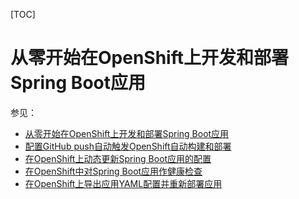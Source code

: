 [TOC]

# 从零开始在OpenShift上开发和部署Spring Boot应用

参见：
* [从零开始在OpenShift上开发和部署Spring Boot应用](https://cookcode.blog.csdn.net/article/details/110259521)
* [配置GitHub push自动触发OpenShift自动构建和部署](https://cookcode.blog.csdn.net/article/details/110291727)
* [在OpenShift上动态更新Spring Boot应用的配置](https://cookcode.blog.csdn.net/article/details/110353221)
* [在OpenShift中对Spring Boot应用作健康检查](https://cookcode.blog.csdn.net/article/details/110272112)
* [在OpenShift上导出应用YAML配置并重新部署应用](https://cookcode.blog.csdn.net/article/details/110817206)



























